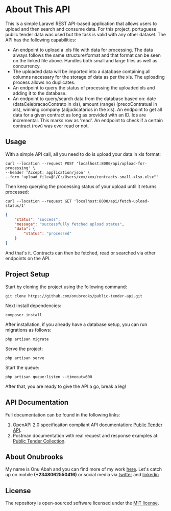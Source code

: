 # About This API

This is a simple Laravel REST API-based application that allows users to upload and then search and consume data. For this project, portuguese public tender data was used but the task is valid with any other dataset. The API has the following capabilities:

- An endpoint to upload a .xls file with data for processing. The data always follows the same structure/format and that format can be seen on the linked file above. Handles both small and large files as well as concurrency.
- The uploaded data will be imported into a database containing all columns necessary for the storage of data as per the xls. The uploading process allows no duplicates.
- An endpoint to query the status of processing the uploaded xls and adding it to the database.
- An endpoint to query/search data from the database based on: date (dataCelebracaoContrato in xls), amount (range) (precoContratual in xls), winning company (adjudicatarios in the xls).
An endpoint to get all data for a given contract as long as provided with an ID. Ids are incremental. This marks row as 'read'.
An endpoint to check if a certain contract (row) was ever read or not.

## Usage

With a simple API call, all you need to do is upload your data in xls format:

```curl
curl --location --request POST 'localhost:8000/api/upload-for-processing' \
--header 'Accept: application/json' \
--form 'upload_file=@"/C:/Users/xxx/xxx/contracts-small-xlsx.xlsx"'
```

Then keep querying the processing status of your upload until it returns processed:

```curl
curl --location --request GET 'localhost:8000/api/fetch-upload-status/1'
```

```json
{
    "status": "success",
    "message": "successfully fetched upload status",
    "data": {
        "status": "processed"
    }
}
```

And that's it. Contracts can then be fetched, read or searched via other endpoints on the API.

## Project Setup

Start by cloning the project using the following command:

`git clone https://github.com/onubrooks/public-tender-api.git`

Next install dependencies:

`composer install`

After installation, if you already have a database setup, you can run migrations as follows:

`php artisan migrate`

Serve the project:

`php artisan serve`

Start the queue:

`php artisan queue:listen --timeout=600`

After that, you are ready to give the API a go, break a leg!

## API Documentation

Full documentation can be found in the following links:

1. OpenAPI 2.0 specificaiton compliant API documentation: [Public Tender API](https://public-tender-api-ozcgz.ondigitalocean.app/docs).
2. Postman documentation with real request and response examples at: [Public Tender Collection](https://documenter.getpostman.com/view/4758703/TzzDJaKs).

## About Onubrooks

My name is Onu Abah and you can find more of my work [here](https://github.com/onubrooks). Let's catch up on mobile **(+2348062550416)** or social media via [twitter](https://twitter.com/onubrooks) and [linkedin](https://www.linkedin.com/in/onu-abah)

## License

The repository is open-sourced software licensed under the [MIT license](https://opensource.org/licenses/MIT).
